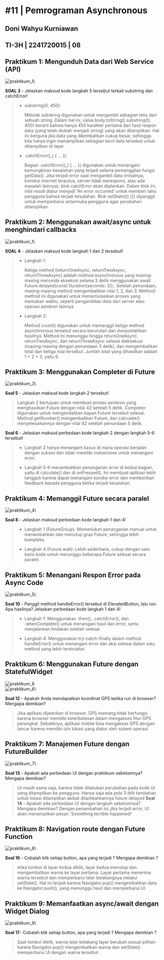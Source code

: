 # #11 | Pemrograman Asynchronous

## Doni Wahyu Kurniawan

## TI-3H | 2241720015 | 08

## Praktikum 1: Mengunduh Data dari Web Service (API)

![praktikum_1](./docs/praktikum_1.gif)\

**SOAL 3** - Jelaskan maksud kode langkah 5 tersebut terkait substring dan catchError!

> - substring(0, 450):
>
>   Metode substring digunakan untuk mengambil sebagian teks dari sebuah string. Dalam hal ini, value.body.toString().substring(0, 450) berarti bahwa hanya 450 karakter pertama dari hasil respon data (yang telah diubah menjadi string) yang akan ditampilkan. Hal ini berguna jika data yang dikembalikan cukup besar, sehingga kita hanya ingin menampilkan sebagian kecil data tersebut untuk ditampilkan di layar.
>
> - .catchError((_) { ... }):
>
>   Bagian .catchError((_) { ... }) digunakan untuk menangani kemungkinan kesalahan yang terjadi selama pemanggilan fungsi getData(). Jika terjadi error saat mengambil data (misalnya, koneksi internet terputus, server tidak merespons, atau ada masalah lainnya), blok catchError akan dijalankan. Dalam blok ini, nilai result diatur menjadi 'An error occurred' untuk memberi tahu pengguna bahwa terjadi kesalahan. Blok setState(() {}) dipanggil untuk memperbarui antarmuka pengguna agar perubahan ditampilkan.

## Praktikum 2: Menggunakan await/async untuk menghindari callbacks

![praktikum_1](./docs/praktikum_2.gif)\

**SOAL 4** - Jelaskan maksud kode langkah 1 dan 2 tersebut!

> - Langkah 1:
>
>   Ketiga method (returnOneAsync, returnTwoAsync, returnThreeAsync) adalah method asynchronous yang masing-masing menunda eksekusi selama 3 detik menggunakan await Future.delayed(const Duration(seconds: 3));. Setelah penundaan, masing-masing method mengembalikan nilai 1, 2, dan 3. Method-method ini digunakan untuk mensimulasikan proses yang memakan waktu, seperti pengambilan data dari server atau operasi asinkron lainnya.
>
> - Langkah 2:
>
>   Method count() digunakan untuk memanggil ketiga method asynchronous tersebut secara berurutan dan menjumlahkan hasilnya. Method ini menunggu hingga returnOneAsync, returnTwoAsync, dan returnThreeAsync selesai dieksekusi (masing-masing dengan penundaan 3 detik), dan mengembalikan total dari ketiga nilai tersebut. Jumlah total yang dihasilkan adalah 1 + 2 + 3, yaitu 6.

## Praktikum 3: Menggunakan Completer di Future

![praktikum_3](./docs/praktikum_3.gif)\

**Soal 5** - Jelaskan maksud kode langkah 2 tersebut!
> Langkah 2 bertujuan untuk membuat proses asinkron yang menghasilkan Future dengan nilai 42 setelah 5 detik. Completer digunakan untuk mengendalikan kapan Future tersebut selesai. Method getNumber() mengembalikan Future, dan calculate() menyelesaikannya dengan nilai 42 setelah penundaan 5 detik.

**Soal 6** - Jelaskan maksud perbedaan kode langkah 2 dengan langkah 5-6 tersebut!
>
> - Langkah 2 hanya menangani kasus di mana operasi berjalan dengan sukses dan tidak memiliki mekanisme untuk menangani error.
>
> - Langkah 5-6 menambahkan penanganan error di kedua bagian, yaitu di calculate() dan di onPressed(). Ini membuat aplikasi lebih tangguh karena dapat menangani kondisi error dan memberikan feedback kepada pengguna ketika terjadi kesalahan.

## Praktikum 4: Memanggil Future secara paralel

![praktikum_4](./docs/praktikum_4.gif)\

**Soal 8** - Jelaskan maksud perbedaan kode langkah 1 dan 4!
>
> - Langkah 1 (FutureGroup): Memerlukan penanganan manual untuk menambahkan dan menutup grup Future, sehingga lebih kompleks.
>
> - Langkah 4 (Future.wait): Lebih sederhana, cukup dengan satu baris kode untuk menunggu beberapa Future selesai secara paralel.

## Praktikum 5: Menangani Respon Error pada Async Code

![praktikum_5](./docs/praktikum_5.gif)\

**Soal 10** - Panggil method handleError() tersebut di ElevatedButton, lalu run. Apa hasilnya? Jelaskan perbedaan kode langkah 1 dan 4!
>
> - Langkah 1: Menggunakan .then(), .catchError(), dan .whenComplete() untuk menangani hasil dan error, serta menjalankan tindakan setelah selesai.
>
> - Langkah 4: Menggunakan try-catch-finally dalam method handleError() untuk menangani error dan aksi selesai dalam satu method yang lebih terstruktur.

## Praktikum 6: Menggunakan Future dengan StatefulWidget

![praktikum_6](./docs/praktikum_6.jpeg)\
![praktikum_6](./docs/praktikum_6.1.gif)\

**Soal 12** - Apakah Anda mendapatkan koordinat GPS ketika run di browser? Mengapa demikian?
> Jika aplikasi dijalankan di browser, GPS memang tidak berfungsi karena browser memiliki keterbatasan dalam mengakses fitur GPS perangkat. Sebaliknya, aplikasi mobile bisa mengakses GPS dengan lancar karena memiliki izin lokasi yang diatur oleh sistem operasi.

## Praktikum 7: Manajemen Future dengan FutureBuilder

![praktikum_7](./docs/praktikum_7.gif)\

**Soal 13** - Apakah ada perbedaan UI dengan praktikum sebelumnya? Mengapa demikian?
> UI masih sama saja, karena tidak dilakukan perubahan pada kode UI yang ditampilkan ke pengguna. Hanya saja ada jeda 3 dtik tambahan untuk lokasi ditampilkan akibat ditambahkannya future delayed
**Soal 14** - Apakah ada perbedaan UI dengan langkah sebelumnya? Mengapa demikian?
> Dengan penambahan ini, jika terjadi error, UI akan menampilkan pesan 'Something terrible happened!'

## Praktikum 8: Navigation route dengan Future Function

![praktikum_8](./docs/praktikum_8.gif)\

**Soal 16** - Cobalah klik setiap button, apa yang terjadi ? Mengapa demikian ?
> etika tombol di layar kedua diklik, layar kedua menutup dan mengembalikan warna ke layar pertama. Layar pertama menerima warna tersebut dan memperbarui latar belakangnya melalui setState(). Hal ini terjadi karena Navigator.pop() mengembalikan data ke Navigator.push(), yang menunggu hasil dan memperbarui UI.

## Praktikum 9: Memanfaatkan async/await dengan Widget Dialog

![praktikum_9](./docs/praktikum_9.gif)\

**Soal 17**- Cobalah klik setiap button, apa yang terjadi ? Mengapa demikian ?
> Saat tombol diklik, warna latar belakang layar berubah sesuai pilihan karena Navigator.pop() mengembalikan warna dan setState() memperbarui UI dengan warna tersebut.